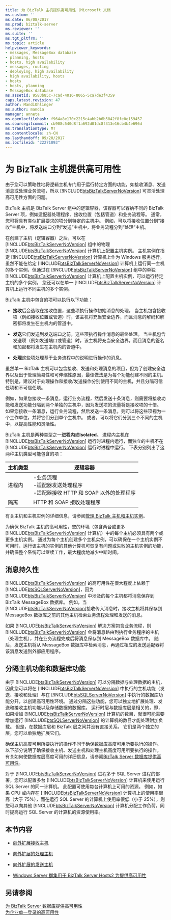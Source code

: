 ```yaml
---
title: 为 BizTalk 主机提供高可用性 |Microsoft 文档
ms.custom: ''
ms.date: 06/08/2017
ms.prod: biztalk-server
ms.reviewer: ''
ms.suite: ''
ms.tgt_pltfrm: ''
ms.topic: article
helpviewer_keywords:
- messages, MessageBox database
- planning, hosts
- hosts, high availability
- messages, routing
- deploying, high availability
- high availability, hosts
- hosts
- hosts, planning
- MessageBox database
ms.assetid: 9583b85c-7cad-4016-8065-5ca7de3f4359
caps.latest.revision: 47
author: MandiOhlinger
ms.author: mandia
manager: anneta
ms.openlocfilehash: f964a8e170c2215c4abb2b6b5842f8fe0e159457
ms.sourcegitcommit: cb908c540d8f1a692d01dc8f313e16cb4b4e696d
ms.translationtype: MT
ms.contentlocale: zh-CN
ms.lasthandoff: 09/20/2017
ms.locfileid: "22271893"
---
```

# <a name="providing-high-availability-for-biztalk-hosts"></a>为 BizTalk 主机提供高可用性
由于您可以策略性地将逻辑主机专门用于运行特定方面的功能，如接收消息、发送消息或处理业务流程，所以 [!INCLUDE[btsBizTalkServerNoVersion](../includes/btsbiztalkservernoversion-md.md)] 可灵活处理高可用性方面的问题。  
  
 BizTalk 主机是 BizTalk Server 组中的逻辑容器，该容器可以容纳不同的 BizTalk Server 项，例如适配器处理程序、接收位置（包括管道）和业务流程等。 通常，您可将具有类似扩展要求的项分到特定的主机中。 例如，可以将接收位置分到“接收”主机中，将发送端口分到“发送”主机中，将业务流程分到“处理”主机。  
  
 在创建了主机（逻辑容器）之后，可以在 [!INCLUDE[btsBizTalkServerNoVersion](../includes/btsbiztalkservernoversion-md.md)] 组中的物理 [!INCLUDE[btsBizTalkServerNoVersion](../includes/btsbiztalkservernoversion-md.md)] 计算机上配置主机实例。 主机实例在指定 [!INCLUDE[btsBizTalkServerNoVersion](../includes/btsbiztalkservernoversion-md.md)] 计算机上作为 Windows 服务运行。 虽然不能在给定 [!INCLUDE[btsBizTalkServerNoVersion](../includes/btsbiztalkservernoversion-md.md)] 计算机上运行同一主机的多个实例，但通过在 [!INCLUDE[btsBizTalkServerNoVersion](../includes/btsbiztalkservernoversion-md.md)] 组中的单独 [!INCLUDE[btsBizTalkServerNoVersion](../includes/btsbiztalkservernoversion-md.md)] 计算机上配置主机实例，可以运行特定主机的多个实例。 您还可以在单一 [!INCLUDE[btsBizTalkServerNoVersion](../includes/btsbiztalkservernoversion-md.md)] 计算机上运行不同主机的多个实例。  
  
 BizTalk 主机中包含的项可以执行以下功能：  
  
-   **接收**后会选取在接收位置，这些项执行操作初始消息的处理。 当主机包含接收项（例如接收位置或管道）时，该主机将充当安全边界，而且消息的解码和解密都将发生在主机内的管道中。  
  
-   **发送**它们发送到发送端口之前，这些项执行操作消息的最终处理。 当主机包含发送项（例如发送端口或管道）时，该主机将充当安全边界，而且消息的签名和加密都将发生在主机内的管道中。  
  
-   **处理**这些项处理基于业务流程中的说明进行操作的消息。  
  
 虽然单一 BizTalk 主机可以包含接收、发送和处理消息的项目，但为了创建安全边界以及出于管理简易性和可伸缩性原因，最佳做法是为每个功能创建不同的主机。 特别是，建议对于处理操作和接收/发送操作分别使用不同的主机，并且分隔可信任项和不可信任项。  
  
 例如，如果您接收一条消息，运行业务流程，然后发送十条消息，则需要将接收功能和发送功能分隔到两个单独的主机中，因为发送项的流量将是接收项的十倍。 如果您接收一条消息，运行业务流程，然后发送一条消息，则可以将这些项视为一个工作单位，并将它们分到单个主机中。 或者，可以将它们分到三个不同的主机中，以提高性能和灵活性。  
  
 BizTalk 主机是两种类型之一**进程内**或**Isolated**。 进程内主机在 [!INCLUDE[btsBizTalkServerNoVersion](../includes/btsbiztalkservernoversion-md.md)] 运行时进程内运行，而独立的主机不在 [!INCLUDE[btsBizTalkServerNoVersion](../includes/btsbiztalkservernoversion-md.md)] 运行时进程中运行。 下表分别列出了这两种主机类型可能包含的项：  
  
|**主机类型**|**逻辑容器**|  
|-------------------|-------------------------------|  
|进程内|-业务流程<br />-适配器发送处理程序<br />-适配器接收 HTTP 和 SOAP 以外的处理程序|  
|隔离|HTTP 和 SOAP 接收处理程序|  
  
 有关主机和主机实例的详细信息，请参阅[管理 BizTalk 主机和主机实例](../core/managing-biztalk-hosts-and-host-instances.md)。  
  
 为确保 BizTalk 主机的高可用性，您的环境（包含两台或更多 [!INCLUDE[btsBizTalkServerNoVersion](../includes/btsbiztalkservernoversion-md.md)] 计算机）中的每个主机必须具有两个或更多主机实例。 通过为每个主机创建多个主机实例，可以确保在一个主机实例不可用时，运行该主机的实例的其他计算机可恢复有问题或失败的主机实例的功能，并确保整个系统可以继续工作，最大程度地减少中断时间。  
  
## <a name="message-persistence"></a>消息持久性  
 [!INCLUDE[btsBizTalkServerNoVersion](../includes/btsbiztalkservernoversion-md.md)] 的高可用性在很大程度上依赖于 [!INCLUDE[btsSQLServerNoVersion](../includes/btssqlservernoversion-md.md)]，因为 [!INCLUDE[btsBizTalkServerNoVersion](../includes/btsbiztalkservernoversion-md.md)] 中涉及的每个主机都将消息保存到 BizTalk MessageBox 数据库。 例如，当[!INCLUDE[btsBizTalkServerNoVersion](../includes/btsbiztalkservernoversion-md.md)]接收传入消息时，接收主机将其保存到 MessageBox 数据库之前的其他主机检索业务流程处理和发送的消息。  
  
 如果 [!INCLUDE[btsBizTalkServerNoVersion](../includes/btsbiztalkservernoversion-md.md)] 解决方案包含业务流程，则 [!INCLUDE[btsBizTalkServerNoVersion](../includes/btsbiztalkservernoversion-md.md)] 会将消息路由到执行业务程序的主机（处理主机），并在业务流程完成后将消息保存到 MessageBox 数据库中。 随后，发送主机将从 MessageBox 数据库中检索消息，再通过相应的发送适配器将该消息发送到外部应用程序。  
  
## <a name="separating-the-host-and-database-functions"></a>分隔主机功能和数据库功能  
 由于 [!INCLUDE[btsBizTalkServerNoVersion](../includes/btsbiztalkservernoversion-md.md)] 可以分隔数据与处理数据的主机，因此您可以将在 [!INCLUDE[btsBizTalkServerNoVersion](../includes/btsbiztalkservernoversion-md.md)] 中执行的主机功能（发送、接收和处理）与在 [!INCLUDE[btsSQLServerNoVersion](../includes/btssqlservernoversion-md.md)] 中执行的数据库功能分开，以创建高可用性环境。 通过分隔这些功能，您可以独立地扩展处理、发送和接收主机功能以及存储数据的数据库。 运行时层与数据库层是相关的，即，如果增加 [!INCLUDE[btsBizTalkServerNoVersion](../includes/btsbiztalkservernoversion-md.md)] 计算机的数目，就很可能需要增加运行 [!INCLUDE[btsSQLServerNoVersion](../includes/btssqlservernoversion-md.md)] 的计算机的数目才能处理附加负载。 但是，在数据库层和 BizTalk 层之间并没有直接关系。 它们是两个独立的层，您可以单独地扩展它们。  
  
 确保主机高度可用所要执行的操作不同于确保数据库高度可用所要执行的操作。 以下部分说明了确保接收主机、发送主机和处理主机高度可用所要执行的操作。 有关如何使数据库层高度可用的详细信息，请参阅[BizTalk Server 数据库提供高可用性](../core/providing-high-availability-for-biztalk-server-databases.md)。  
  
 对于 [!INCLUDE[btsBizTalkServerNoVersion](../includes/btsbiztalkservernoversion-md.md)] 进程多于 SQL Server 进程的部署，您可以配置多台 [!INCLUDE[btsBizTalkServerNoVersion](../includes/btsbiztalkservernoversion-md.md)] 计算机来使用运行 SQL Server 的同一计算机。 此配置可使用每台计算机上可用的资源。 例如，如果 CPU 或内存在 [!INCLUDE[btsBizTalkServerNoVersion](../includes/btsbiztalkservernoversion-md.md)] 计算机上的使用率很高（大于 75%），而在运行 SQL Server 的计算机上使用率很低（小于 25%），则您可以向其他 [!INCLUDE[btsBizTalkServerNoVersion](../includes/btsbiztalkservernoversion-md.md)] 计算机分配工作负荷，同时提高运行 SQL Server 的计算机的资源使用率。  
  
## <a name="in-this-section"></a>本节内容  
  
-   [向外扩展接收主机](../core/scaled-out-receiving-hosts.md)  
  
-   [向外扩展的处理主机](../core/scaled-out-processing-hosts.md)  
  
-   [向外扩展的发送主机](../core/scaled-out-sending-hosts.md)  
  
-   [Windows Server 群集用于 BizTalk Server Hosts2 为提供高可用性](../core/use-windows-cluster-to-provide-high-availability-for-biztalk-hosts.md)  
  
## <a name="see-also"></a>另请参阅  
 [为 BizTalk Server 数据库提供高可用性](../core/providing-high-availability-for-biztalk-server-databases.md)   
 [为企业单一登录的高可用性](../core/high-availability-for-enterprise-single-sign-on.md)